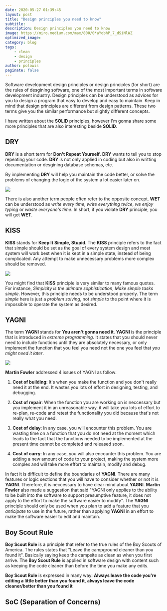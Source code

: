 ```yaml
---
date: 2020-05-27 01:39:45
layout: post
title: "Design principles you need to know"
subtitle:
description: Design principles you need to know
image: https://miro.medium.com/max/800/0*aYobhP_7_dSiNlWZ
optimized_image:
category: blog
tags:
    - clean
    - design 
    - principles
author: polowis
paginate: false
---
```


Software development design principles or design principles (for short) are the rules of desgining software, one of the most important terms in software development industry. Design principles can be understood as advices for you to design a program that easy to develop and easy to maintain. Keep in mind that design principles are different from design patterns. These two terms give you the similar performance but slightly different concepts.

I have written about the **SOLID** principles, however I'm gonna share some more principles that are also interesting beside **SOLID**.

## DRY

**DRY** is a short term for **Don't Repeat Yourself**. **DRY** wants to tell you to stop repeating your code. **DRY** is not only applied in coding but also in writting documentation or desgining database schemas, etc.

By implementing **DRY** will help you maintain the code better, or solve the problems of changing the logic of the system a lot easier later on. 

<img src="https://miro.medium.com/max/686/1*rAqvkElSismRQsJvEeuh0g.png"/>

There is also another term people often refer to the opposite concept. **WET** can be understood as *write every time*, *write everything twice*, *we enjoy typing* or *waste everyone's time*. In short, if you violate **DRY** principle, you will get **WET**. 

## KISS
**KISS** stands for **Keep It Simple, Stupid**. The **KISS** principle refers to the fact that simple should be set as the goal of every system design and most system will work best when it is kept in a simple state, instead of being complicated. Any attempt to make unnecessary problems more complex should be removed.

<img src="https://livecode.com/wp-content/uploads/2015/06/062112_kiss.png"/>

You might find that **KISS** principle is very similar to many famous quotes. For instance, *Simplcity is the ultimate sophistication*, *Make simple tasks simple*. However, this principle needs to be understood properly. The term *simple* here is just a *problem solving*, not *simple* to the point where it is impossible to operate the system as desired.

## YAGNI

The term **YAGNI** stands for **You aren't gonna need it**. **YAGNI** is the principle that is introduced in *extreme programming*. It states that you should never need to include functions until they are absolutely necessary, or only implement the function that you feel you need not the one you feel that *you might need it later*.

<img src="https://itsadeliverything.com/images/pain-driven-development.png"/>

**Martin Fowler** addressed 4 issues of YAGNI as follow: <br>
1. **Cost of building**: It's when you make the function and you don't really need it at the end. It wastes you lots of effort in designing, testing, and debugging.

2. **Cost of repair**: When the function you are working on is neccessary but you implement it in an unreasonable way. it will take you lots of effort to re-plan, re-code and retest the functionality you did because that's not really what you need. 

3. **Cost of delay**: In any case, you will encounter this problem. You are wasting time on a function that you do not need at the moment which leads to the fact that the functions needed to be implemented at the present time cannot be completed and released soon. 

4. **Cost of carry**: In any case, you will also encounter this problem. You are adding a new amount of code to your project, making the system more complex and will take more effort to maintain, modify and debug. 

In fact it is difficult to define the boundaries of **YAGNI**. There are many features or logic sections that you will have to consider whether or not it is **YAGNI**. Therefore, it is neccessary to have clear mind about **YAGNI**. **Martin Fowler** also made a suggestion that said "YAGNI only applies to the ability to be built into the software to support presumptive feature, it does not apply to the effort to make the software easier to modify". The **YAGNI** principle should only be used when you plan to add a feature that you *anticipate* to use in the future, rather than applying **YAGNI** in an effort to make the software easier to edit and maintain. 

## Boy Scout Rule

**Boy Scout Rule** is a principle that refer to the true rules of the Boy Scouts of America. The rules states that "Leave the campground cleaner than you found it". Basically saying keep the campsite as clean as when you first arrive. The **Boy Scout Rule** is applied in software design with content such as keeping the code cleaner than before the time you make any edits. 

**Boy Scout Rule** is expressed in many way: **Always leave the code you're editing a little better than you found it**, **always leave the code cleaner/better than you found it**

## SoC (Separation of Concerns)
 
